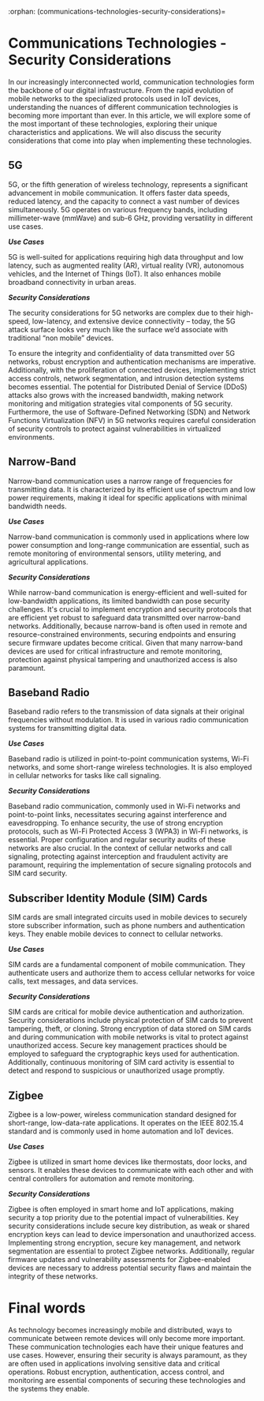 :orphan:
(communications-technologies-security-considerations)=

# Communications Technologies - Security Considerations

In our increasingly interconnected world, communication technologies form the backbone of our digital infrastructure. From the rapid evolution of mobile networks to the specialized protocols used in IoT devices, understanding the nuances of different communication technologies is becoming more important than ever. In this article, we will explore some of the most important of these technologies, exploring their unique characteristics and applications. We will also discuss the security considerations that come into play when implementing these technologies. 

 

## 5G

5G, or the fifth generation of wireless technology, represents a significant advancement in mobile communication. It offers faster data speeds, reduced latency, and the capacity to connect a vast number of devices simultaneously. 5G operates on various frequency bands, including millimeter-wave (mmWave) and sub-6 GHz, providing versatility in different use cases.

***Use Cases***

5G is well-suited for applications requiring high data throughput and low latency, such as augmented reality (AR), virtual reality (VR), autonomous vehicles, and the Internet of Things (IoT). It also enhances mobile broadband connectivity in urban areas.

***Security Considerations***

The security considerations for 5G networks are complex due to their high-speed, low-latency, and extensive device connectivity – today, the 5G attack surface looks very much like the surface we’d associate with traditional “non mobile” devices.

To ensure the integrity and confidentiality of data transmitted over 5G networks, robust encryption and authentication mechanisms are imperative. Additionally, with the proliferation of connected devices, implementing strict access controls, network segmentation, and intrusion detection systems becomes essential. The potential for Distributed Denial of Service (DDoS) attacks also grows with the increased bandwidth, making network monitoring and mitigation strategies vital components of 5G security. Furthermore, the use of Software-Defined Networking (SDN) and Network Functions Virtualization (NFV) in 5G networks requires careful consideration of security controls to protect against vulnerabilities in virtualized environments.

 

## Narrow-Band

Narrow-band communication uses a narrow range of frequencies for transmitting data. It is characterized by its efficient use of spectrum and low power requirements, making it ideal for specific applications with minimal bandwidth needs.

***Use Cases***

Narrow-band communication is commonly used in applications where low power consumption and long-range communication are essential, such as remote monitoring of environmental sensors, utility metering, and agricultural applications.

***Security Considerations***

While narrow-band communication is energy-efficient and well-suited for low-bandwidth applications, its limited bandwidth can pose security challenges. It's crucial to implement encryption and security protocols that are efficient yet robust to safeguard data transmitted over narrow-band networks. Additionally, because narrow-band is often used in remote and resource-constrained environments, securing endpoints and ensuring secure firmware updates become critical. Given that many narrow-band devices are used for critical infrastructure and remote monitoring, protection against physical tampering and unauthorized access is also paramount.

 

## Baseband Radio

Baseband radio refers to the transmission of data signals at their original frequencies without modulation. It is used in various radio communication systems for transmitting digital data.

***Use Cases***

Baseband radio is utilized in point-to-point communication systems, Wi-Fi networks, and some short-range wireless technologies. It is also employed in cellular networks for tasks like call signaling.

***Security Considerations***

Baseband radio communication, commonly used in Wi-Fi networks and point-to-point links, necessitates securing against interference and eavesdropping. To enhance security, the use of strong encryption protocols, such as Wi-Fi Protected Access 3 (WPA3) in Wi-Fi networks, is essential. Proper configuration and regular security audits of these networks are also crucial. In the context of cellular networks and call signaling, protecting against interception and fraudulent activity are paramount, requiring the implementation of secure signaling protocols and SIM card security.

 

## Subscriber Identity Module (SIM) Cards

SIM cards are small integrated circuits used in mobile devices to securely store subscriber information, such as phone numbers and authentication keys. They enable mobile devices to connect to cellular networks.

***Use Cases***

SIM cards are a fundamental component of mobile communication. They authenticate users and authorize them to access cellular networks for voice calls, text messages, and data services.

***Security Considerations***

SIM cards are critical for mobile device authentication and authorization. Security considerations include physical protection of SIM cards to prevent tampering, theft, or cloning. Strong encryption of data stored on SIM cards and during communication with mobile networks is vital to protect against unauthorized access. Secure key management practices should be employed to safeguard the cryptographic keys used for authentication. Additionally, continuous monitoring of SIM card activity is essential to detect and respond to suspicious or unauthorized usage promptly. 

 

## Zigbee

Zigbee is a low-power, wireless communication standard designed for short-range, low-data-rate applications. It operates on the IEEE 802.15.4 standard and is commonly used in home automation and IoT devices.

***Use Cases***

Zigbee is utilized in smart home devices like thermostats, door locks, and sensors. It enables these devices to communicate with each other and with central controllers for automation and remote monitoring.

***Security Considerations***

Zigbee is often employed in smart home and IoT applications, making security a top priority due to the potential impact of vulnerabilities. Key security considerations include secure key distribution, as weak or shared encryption keys can lead to device impersonation and unauthorized access. Implementing strong encryption, secure key management, and network segmentation are essential to protect Zigbee networks. Additionally, regular firmware updates and vulnerability assessments for Zigbee-enabled devices are necessary to address potential security flaws and maintain the integrity of these networks.

# Final words

As technology becomes increasingly mobile and distributed, ways to communicate between remote devices will only become more important. These communication technologies each have their unique features and use cases. However, ensuring their security is always paramount, as they are often used in applications involving sensitive data and critical operations. Robust encryption, authentication, access control, and monitoring are essential components of securing these technologies and the systems they enable.

 

